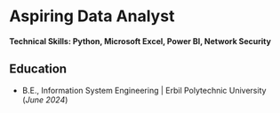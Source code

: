 # Aspiring Data Analyst

#### Technical Skills: Python, Microsoft Excel, Power BI, Network Security

## Education

- B.E., Information System Engineering | Erbil Polytechnic University (_June 2024_)
